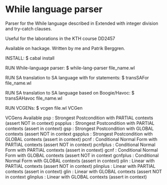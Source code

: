 While language parser
=====================

Parser for the While language described in 
Extended with integer division and try-catch clauses.

Useful for the laborations in the KTH course DD2457 

Available on hackage. Written by me and Patrik Berggren.


INSTALL: $ cabal install

RUN While-language parser: $ while-lang-parser file_name.wl

RUN SA translation to SA language with for statements: $ transSAFor file_name.wl

RUN SA translation to SA language based on Boogie/Havoc: $ transSAHavoc file_name.wl

RUN VCGENs: $ vcgen file.wl VCGen

VCGens Available
  psp       : Strongest Postcondition with PARTIAL contexts (assert NOT in context)
  pspplus   : Strongest Postcondition with PARTIAL contexts (assert in context)
  gsp       : Strongest Postcondition with GLOBAL contexts  (assert NOT in context
  gspplus   : Strongest Postcondition with GLOBAL contexts  (assert in context)
  pcnf      : Conditional Normal Form with PARTIAL contexts (assert NOT in context)
  pcnfplus  : Conditional Normal Form with PARTIAL contexts (assert in context)
  gcnf      : Conditional Normal Form with GLOBAL contexts  (assert NOT in context
  gcnfplus  : Conditional Normal Form with GLOBAL contexts  (assert in context)
  plin      : Linear with PARTIAL contexts                  (assert NOT in context)
  plinplus  : Linear with PARTIAL contexts                  (assert in context)
  glin      : Linear with GLOBAL contexts                   (assert NOT in context
  glinplus  : Linear with GLOBAL contexts                   (assert in context)
